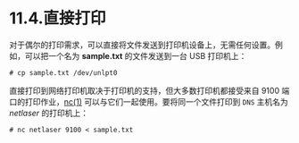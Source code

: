 # 11.4.直接打印

对于偶尔的打印需求，可以直接将文件发送到打印机设备上，无需任何设置。例如，可以把一个名为 **sample.txt** 的文件发送到一台 USB 打印机上：

```shell-sessionl
# cp sample.txt /dev/unlpt0
```

直接打印到网络打印机取决于打印机的支持，但大多数打印机都接受来自 9100 端口的打印作业，[nc(1)](https://www.freebsd.org/cgi/man.cgi?query=nc&sektion=1&format=html) 可以与它们一起使用。要将同一个文件打印到 `DNS` 主机名为 _netlaser_ 的打印机上：

```shell-sessionl
# nc netlaser 9100 < sample.txt
```
